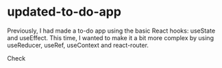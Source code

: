# updated-to-do-app
Previously, I had made a to-do app using the basic React hooks: useState and useEffect. This time, I wanted to make it a bit more complex by using useReducer, useRef, useContext and react-router.

Check